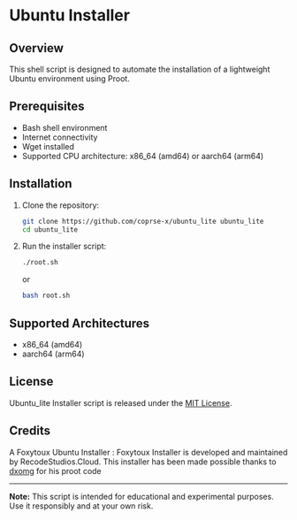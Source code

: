 # Ubuntu Installer

## Overview

This shell script is designed to automate the installation of a lightweight Ubuntu environment using Proot.

## Prerequisites

- Bash shell environment
- Internet connectivity
- Wget installed
- Supported CPU architecture: x86_64 (amd64) or aarch64 (arm64)

## Installation

1. Clone the repository:

    ```sh
    git clone https://github.com/coprse-x/ubuntu_lite ubuntu_lite
    cd ubuntu_lite
    ```

2. Run the installer script:

    ```sh
    ./root.sh
    ```
    or
    ```sh
    bash root.sh
    ```

## Supported Architectures

- x86_64 (amd64)
- aarch64 (arm64)

## License

Ubuntu_lite Installer script is released under the [MIT License](LICENSE).

## Credits
A Foxytoux Ubuntu Installer :
Foxytoux Installer is developed and maintained by RecodeStudios.Cloud.
This installer has been made possible thanks to [dxomg](https://github.com/dxomg) for his proot code

---

**Note:** This script is intended for educational and experimental purposes. Use it responsibly and at your own risk.
